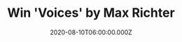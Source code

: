 ---
campaign-uuid: "c-cb30ba91-939e-4f56-a5b5-28853ba89a7f"
type: "Competition"
category: "Music"
date: "2020-08-10T06:00:00.000Z"
end-date: "2020-09-10T23:59:00.000Z"
disable-form: false
is_promoted: false
has_entry_page: true
title: "Win 'Voices' by Max Richter"
competition-description: "<p>Max Richter is back with ‘Voices’. A major new recording\
  \ project inspired by the Universal Declaration of Human Rights. In a time of dramatic\
  \ global change, ‘Voices’ offers a musical message of hope. Max Richter invited\
  \ people around the world to be part of the piece, crowd-sourcing readings of the\
  \ Universal Declaration of Human Rights to be interwoven into the work, which features\
  \ an ‘upside-down’ orchestra.</p>\n<p>We are giving away a copy of his record to\
  \ you. Click below for a chance to win.</p>\n"
hero-header: "Win 'Voices' by Max Richter"
terms-confirmation: "N/A"
banner-img: "https://assets.expresslyapp.com/asset-f50509c6-4a81-413e-b436-3d6ad44b6159.jpg"
logo-left-href: "aaa.nme.com"
logo-left-image: "https://assets.expresslyapp.com/asset-13429b31-2bcf-4238-a4bb-54ea111464ff.jpg"
logo-left-title: "NME AAA"
bg-image-hero: "https://assets.expresslyapp.com/asset-ca467cb8-4e2d-4e93-961a-0cce13acd5a5.jpg"
bg-image-first: "https://assets.expresslyapp.com/asset-0244555a-2553-433f-b124-821b677656fd.jpg"
section1-content: "<p>Max Richter announces the release of ‘Voices’. A major new recording\
  \ project inspired by the Universal Declaration of Human Rights. In a time of dramatic\
  \ global change, ‘Voices’ offers a musical message of hope.</p>\n<p>Max Richter\
  \ invited people around the world to be part of the piece, crowd-sourcing readings\
  \ of the Universal Declaration of Human Rights to be interwoven into the work, which\
  \ features an ‘upside-down’ orchestra. He received hundreds of submissions in over\
  \ 70 languages. These readings form the aural landscape that the music flows through:\
  \ they are the ‘Voices’ of the title.</p>\n"
entry-title: "Win 'Voices' by Max Richter"
entry-content: "<p>Enter the draw to win 'Voices' by Max Richter by completing the\
  \ form below before 23:59 on the 10th of September 2020.</p>\n"
has-winner: false
prize-description: "'Voices' by Max Richter"
special-conditions: "Multiple entries are allowed up to one every day.\r\n\r\nThis\
  \ competition is also available on: https://club.expressly.io/competitions/voices-max-richter"
country-restrictions:
- "GB"
---
